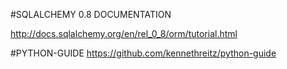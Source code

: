 #SQLALCHEMY 0.8 DOCUMENTATION

http://docs.sqlalchemy.org/en/rel_0_8/orm/tutorial.html

#PYTHON-GUIDE
https://github.com/kennethreitz/python-guide